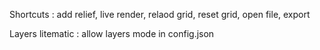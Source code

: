 Shortcuts : add relief, live render, relaod grid, reset grid, open file, export

Layers litematic : allow layers mode in config.json
